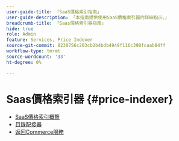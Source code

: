 ```yaml
---
user-guide-title: 「SaaS價格索引指南」
user-guide-description: 「本指南提供使用SaaS價格索引器的詳細指示。」
breadcrumb-title: 「Saas價格索引器指南」
hide: true
role: Admin
feature: Services, Price Indexer
source-git-commit: 8230756c203cb2b4bdb4949f116c398fcaab84ff
workflow-type: tm+mt
source-wordcount: '33'
ht-degree: 0%

---
```


# Saas價格索引器 {#price-indexer}

- [SaaS價格索引概覽](price-indexing.md)
- [目錄配接器](catalog-adapter.md)
- [返回Commerce服務](https://experienceleague.adobe.com/docs/commerce-merchant-services/user-guides/home.html)


